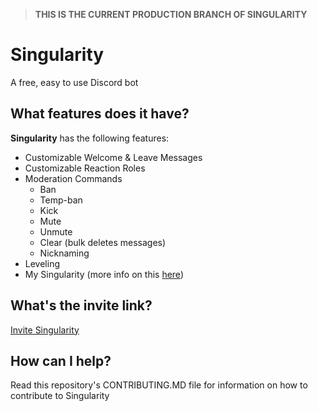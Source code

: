 > **THIS IS THE CURRENT PRODUCTION BRANCH OF SINGULARITY**

# Singularity

A free, easy to use Discord bot

## What features does it have?

**Singularity** has the following features:

- Customizable Welcome & Leave Messages
- Customizable Reaction Roles
- Moderation Commands
  - Ban
  - Temp-ban
  - Kick
  - Mute
  - Unmute
  - Clear (bulk deletes messages)
  - Nicknaming
- Leveling
- My Singularity (more info on this [here](https://singularitybot.glitch.me/mysingularity))

## What's the invite link?

[Invite Singularity](https://discord.com/oauth2/authorize?client_id=835256019336036423&scope=bot&permissions=8)

## How can I help?

Read this repository's CONTRIBUTING.MD file for information on how to contribute to Singularity
